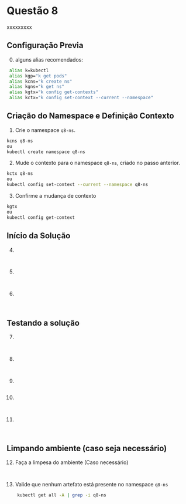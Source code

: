 # Questão 8

xxxxxxxxx

## Configuração Previa
0. alguns alias recomendados:
```bash
 alias k=kubectl
 alias kgp="k get pods"
 alias kcns="k create ns"
 alias kgns="k get ns"
 alias kgtx="k config get-contexts"
 alias kctx="k config set-context --current --namespace"
```

## Criação do Namespace e Definição Contexto 
1. Crie o namespace `q8-ns`.
```bash
kcns q8-ns
ou
kubectl create namespace q8-ns
```
2. Mude o contexto para o namespace `q8-ns`, criado no passo anterior.
```bash
kctx q8-ns
ou
kubectl config set-context --current --namespace q8-ns
```
3. Confirme a mudança de contexto
```bash
kgtx
ou
kubectl config get-context
```

## Início da Solução
4. 
```bash
    
```
5. 
```bash
    
```
6. 
```bash
   
```

## Testando a solução
7. 
```bash
    
```
8. 
```bash
    
```   
9. 
```bash

```
10. 
```bash
    
```
11. 
```bash
   
```

## Limpando ambiente (caso seja necessário)
12. Faça a limpesa do ambiente (Caso necessário)
```bash
     
```
13. Valide que nenhum artefato está presente no namespace `q8-ns`
```bash
    kubectl get all -A | grep -i q8-ns
```